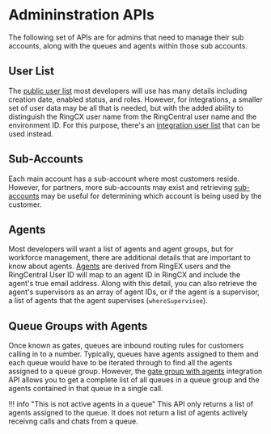 # Admininstration APIs

The following set of APIs are for admins that need to manage their sub accounts, along with the queues and agents within those sub accounts.

## User List

The [public user list](https://developers.ringcentral.com/engage/voice/api-reference/Users/listAllUsers) most developers will use has many details including creation date, enabled status, and roles. However, for integrations, a smaller set of user data may be all that is needed, but with the added ability to distinguish the RingCX user name from the RingCentral user name and the environment ID. For this purpose, there's an [integration user list](https://developers.ringcentral.com/engage/voice/api-reference/Integration-User-Controller/getUserList) that can be used instead.

## Sub-Accounts

Each main account has a sub-account where most customers reside. However, for partners, more sub-accounts may exist and retrieving [sub-accounts](https://developers.ringcentral.com/engage/voice/api-reference/Integration-Account-Controller/getSubAccountsByMainAccountId) may be useful for determining which account is being used by the customer.

## Agents

Most developers will want a list of agents and agent groups, but for workforce management, there are additional details that are important to know about agents.  [Agents](https://developers.ringcentral.com/engage/voice/api-reference/Integration-Agent-Controller/getAgentList) are derived from RingEX users and the RingCentral User ID will map to an agent ID in RingCX and include the agent's true email address. Along with this detail, you can also retrieve the agent's supervisors as an array of agent IDs, or if the agent is a supervisor, a list of agents that the agent supervises (`whereSupervisee`).

## Queue Groups with Agents

Once known as gates, queues are inbound routing rules for customers calling in to a number. Typically, queues have agents assigned to them and each queue would have to be iterated through to find all the agents assigned to a queue group. However, the [gate group with agents](https://developers.ringcentral.com/engage/voice/api-reference/Integration-Gate-Group-Controller/getGateGroupsWithAgents) integration API allows you to get a complete list of all queues in a queue group and the agents contained in that queue in a single call.

!!! info "This is not active agents in a queue"
    This API only returns a list of agents assigned to the queue. It does not return a list of agents actively receivng calls and chats from a queue.
